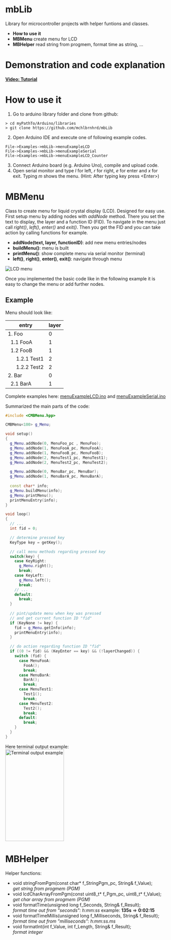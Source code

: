 # mbLib
Library for microcontroller projects with helper funtions and classes.

- **How to use it**
- **MBMenu** create menu for LCD
- **MBHelper** read string from progmem, format time as string, ...
# Demonstration and code explanation
**[Video: Tutorial](https://youtu.be/AFxryGIopDU)**

# How to use it
1. Go to arduino library folder and clone from github:
```
> cd myPathTo/Arduino/libraries
> git clone https://github.com/mchlbrnhrd/mbLib
```
2. Open Arduino IDE and execute one of following example codes.
```
File->Examples->mbLib->menuExampleLCD
File->Examples->mbLib->menuExampleSerial
File->Examples->mbLib->menuExampleLCD_Counter
```
3. Connect Arduino board (e.g. Arduino Uno), compile and upload code.
4. Open serial monitor and type _l_ for left, _r_ for right, _e_ for enter and _x_ for exit. Typing _m_ shows the menu. (Hint: After typing key press \<Enter\>)

# MBMenu

Class to create menu for liquid crystal display (LCD). Designed for easy use.
First setup menu by adding nodes with _addNode_ method. There you set the text to display, the layer and a function ID (FID).
To navigate in the menu just call _right()_, _left()_, _enter()_ and _exit()_. Then you get the FID and you can take action by calling functions for example.
* **addNode(text, layer, functionID)**: add new menu entries/nodes
* **buildMenu()**: menu is built
* **printMenu()**: show complete menu via serial monitor (terminal)
* **left()**, **right()**, **enter()**, **exit()**: navigate through menu

![LCD menu](doc/menu_example.png)
 
Once you implemented the basic code like in the following example it is easy to change the menu or add further nodes.
 
## Example

Menu should look like:

| entry | layer |
|-------|-------|
|1. Foo | 0 |
|&nbsp;&nbsp;1.1 FooA| 1|
|&nbsp;&nbsp;1.2 FooB|1|
|&nbsp;&nbsp;&nbsp;&nbsp;&nbsp;&nbsp;1.2.1 Test1|2|
|&nbsp;&nbsp;&nbsp;&nbsp;&nbsp;&nbsp;1.2.2 Test2|2|
|2. Bar|0|
|&nbsp;&nbsp;2.1 BarA|1|
  
Complete examples here: [menuExampleLCD.ino](examples/menuExampleLCD/menuExampleLCD.ino) and
[menuExampleSerial.ino](examples/menuExampleSerial/menuExampleSerial.ino)

Summarized the main parts of the code:
```C++  
#include <CMBMenu.hpp>

CMBMenu<100> g_Menu;

void setup()
{
  g_Menu.addNode(0, MenuFoo_pc , MenuFoo);
  g_Menu.addNode(1, MenuFooA_pc, MenuFooA);
  g_Menu.addNode(1, MenuFooB_pc, MenuFooB);
  g_Menu.addNode(2, MenuTest1_pc, MenuTest1);
  g_Menu.addNode(2, MenuTest2_pc, MenuTest2);

  g_Menu.addNode(0, MenuBar_pc, MenuBar);
  g_Menu.addNode(1, MenuBarA_pc, MenuBarA);
  
  const char* info;
  g_Menu.buildMenu(info);
  g_Menu.printMenu();
  printMenuEntry(info);
}

void loop()
{
  // ...
  int fid = 0;

  // determine pressed key
  KeyType key = getKey();

  // call menu methods regarding pressed key
  switch(key) {
    case KeyRight:
      g_Menu.right();
      break;
    case KeyLeft:
      g_Menu.left();
      break;
    // ...
    default:
      break;
  }
  
  // pint/update menu when key was pressed
  // and get current function ID "fid"
  if (KeyNone != key) {
    fid = g_Menu.getInfo(info);
    printMenuEntry(info);
  }

  // do action regarding function ID "fid"
  if ((0 != fid) && (KeyEnter == key) && (!layerChanged)) {
    switch (fid) {
      case MenuFooA:
        FooA();
        break;
      case MenuBarA:
        BarA();
        break;
      case MenuTest1:
        Test1();
        break;
      case MenuTest2:
        Test2();
        break;
      default:
        break;
    }
  }
}
```
Here terminal output example:<br>
<img src="examples/menuExampleSerial/menuExampleSerial.png" width="184" height="287" title="Terminal output example">

# MBHelper
Helper functions:
* void stringFromPgm(const char* f_StringPgm_pc, String& f_Value);<br>
  _get string from progmem (PGM)_
* void lcdCharArrayFromPgm(const uint8_t* f_Pgm_pc, uint8_t* f_Value);<br>
  _get char array from progmem (PGM)_
* void formatTime(unsigned long f_Seconds, String& f_Result);<br>
 _format time out from "seconds": h:mm:ss_ example: **135s** => **0:02:15**
* void formatTimeMillis(unsigned long f_Milliseconds, String& f_Result);<br>
_format time out from "milliseconds": h:mm:ss.ms_
* void formatInt(int f_Value, int f_Length, String& f_Result);<br>
_format integer_
